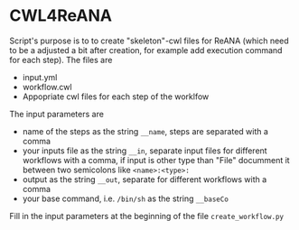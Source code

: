 # CWL4ReANA

Script's purpose is to to create "skeleton"-cwl files for ReANA (which need to be a adjusted a bit after creation, for example add execution command for each step). The files are

* input.yml
* workflow.cwl
* Appopriate cwl files for each step of the worklfow

The input parameters are

* name of the steps as the string `__name`, steps are separated with a comma
* your inputs file as the string `__in`, separate input files for different workflows with a comma, if input is other type than "File" documment it between two semicolons like `<name>:<type>:`
* output as the string `__out`, separate for different workflows with a comma
* your base command, i.e. `/bin/sh` as the string `__baseCo`

Fill in the input parameters at the beginning of the file `create_workflow.py`
